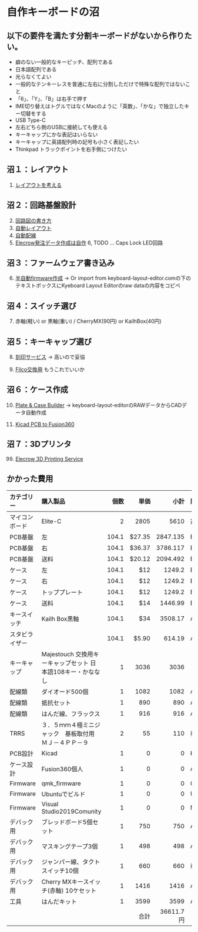 # 自作キーボードの沼

## 以下の要件を満たす分割キーボードがないから作りたい。

* 癖のない一般的なキーピッチ、配列である
* 日本語配列である
* 光らなくてよい
* 一般的なテンキーレスを普通に左右に分割しただけで特殊な配列ではないこと
* 「6」、「Y」、「B」は右手で押す
* IME切り替えはトグルではなくMacのように「英数」、「かな」で独立したキー切替をする
* USB Type-C
* 左右どちら側のUSBに接続しても使える
* キーキャップにかな表記はいらない
* キーキャップに英語配列時の記号も小さく表記したい
* Thinkpad トラックポイントを右手側につけたい

## 沼１：レイアウト
1. [レイアウトを考える](http://www.keyboard-layout-editor.com/)

## 沼２：回路基盤設計
2. [回路図の書き方](https://www.youtube.com/watch?v=dNfaLM5PUVM&list=PLKe0_8RR2yrSu2fZAs2D8_bfYQ3JGBO-w)
3. [自動レイアウト](https://github.com/yskoht/keyboard-layouter)
4. [自動配線](https://freerouting.mihosoft.eu/)
5. [Elecrow発注データ作成は自作](https://github.com/kirin123kirin/keyboard/blob/main/pcb/basic_L/garbar.py)
6, TODO ... Caps Lock LED回路

## 沼３：ファームウェア書き込み
6. [半自動firmware作成](https://kbfirmware.com/)
   -> Or import from keyboard-layout-editor.comの下のテキストボックスにKyeboard Layout Editorのraw dataの内容をコピペ

## 沼４：スイッチ選び
7. 赤軸(軽い) or 黒軸(重い) / CherryMX(90円) or KailhBox(40円)

## 沼５：キーキャップ選び
8. [刻印サービス](https://yushakobo.jp/keycap-laser-marking/)
  -> 高いので妥協

9. [Filco交換用](https://www.diatec.co.jp/shop/det.php?prod_c=3716) もうこれでいいか


## 沼６：ケース作成
10. [Plate & Case Builder](http://builder.swillkb.com/)
  -> keyboard-layout-editorのRAWデータからCADデータ自動作成

11. [Kicad PCB to Fusion360](https://garchiving.com/output-3d-model-with-kicad/)

## 沼７：3Dプリンタ
99. [Elecrow 3D Printing Service](https://www.elecrow.com/3d-printing-service.html)


## かかった費用

| カテゴリー     	| 購入製品                                                      	| 個数  	| 単価    	| 小計     	| 購入店                	|
| :---------------- | :---------------------------------------------------------------  | -------:  | --------: | --------: | :-----------------------  |
| マイコンボード 	| Elite-C                                                       	| 2     	| 2805    	| 5610     	| 遊舎工房              	|
| PCB基盤        	| 左                                                            	| 104.1 	| $27.35  	| 2847.135 	| ElecrowPCB            	|
| PCB基盤        	| 右                                                            	| 104.1 	| $36.37  	| 3786.117 	| ElecrowPCB            	|
| PCB基盤        	| 送料                                                          	| 104.1 	| $20.12  	| 2094.492 	| ElecrowPCB            	|
| ケース         	| 左                                                            	| 104.1 	| $12     	| 1249.2   	| Elecrow3DPrintService 	|
| ケース         	| 右                                                            	| 104.1 	| $12     	| 1249.2   	| Elecrow3DPrintService 	|
| ケース         	| トッププレート                                                	| 104.1 	| $12     	| 1249.2   	| Elecrow3DPrintService 	|
| ケース         	| 送料                                                          	| 104.1 	| $14     	| 1446.99  	| Elecrow3DPrintService 	|
| キースイッチ   	| Kailh Box黒軸                                                 	| 104.1 	| $34     	| 3508.17  	| Aliexpress            	|
| スタビライザー 	| 　                                                            	| 104.1 	| $5.90   	| 614.19   	| Aliexpress            	|
| キーキャップ   	| Majestouch   交換用キーキャップセット 日本語108キー・かななし 	| 1     	| 3036    	| 3036     	| 　                    	|
| 配線類         	| ダイオード500個                                               	| 1     	| 1082    	| 1082     	| Amazon                	|
| 配線類         	| 抵抗セット                                                    	| 1     	| 890     	| 890      	| Amazon                	|
| 配線類         	| はんだ線、フラックス                                          	| 1     	| 916     	| 916      	| Amazon                	|
| TRRS           	| ３．５ｍｍ４極ミニジャック　基板取付用　ＭＪ－４ＰＰ－９      	| 2     	| 55      	| 110      	| 秋月通商              	|
| PCB設計        	| Kicad                                                         	| 1     	| 0       	| 0        	| Kicad OSS             	|
| ケース設計     	| Fusion360個人                                                 	| 1     	| 0       	| 0        	| Adobe                 	|
| Firmware       	| qmk_firmware                                                  	| 1     	| 0       	| 0        	| Github                	|
| Firmware       	| Ubuntuでビルド                                                	| 1     	| 0       	| 0        	| Ubuntu                	|
| Firmware       	| Visual   Studio2019Comunity                                   	| 1     	| 0       	| 0        	| MicroSoft             	|
| デバック用     	| ブレッドボード5個セット                                       	| 1     	| 750     	| 750      	| Amazon                	|
| デバック用     	| マスキングテープ3個                                           	| 1     	| 498     	| 498      	| Amazon                	|
| デバック用     	| ジャンパー線、タクトスイッチ10個                              	| 1     	| 660     	| 660      	| 秋月通商              	|
| デバック用     	| Cherry MXキースイッチ(赤軸)   10ケセット                      	| 1     	| 1416    	| 1416     	| Amazon                	|
| 工具           	| はんだキット                                                  	| 1     	| 3599    	| 3599     	| Amazon                	|
|                	|                                                               	|       	| 合計    	| 36611.7円	| 